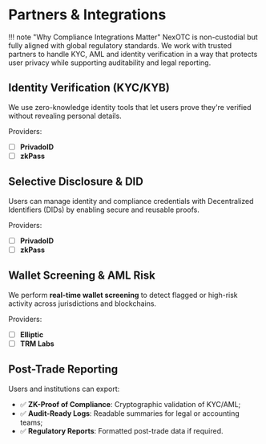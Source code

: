 # Partners & Integrations

!!! note "Why Compliance Integrations Matter"
    NexOTC is non-custodial but fully aligned with global regulatory standards. We work with trusted partners to handle KYC, AML and identity verification in a way that protects user privacy while supporting auditability and legal reporting.

## Identity Verification (KYC/KYB)

We use zero-knowledge identity tools that let users prove they're verified without revealing personal details.

Providers:

- [ ] **PrivadoID**
- [ ] **zkPass**

## Selective Disclosure & DID

Users can manage identity and compliance credentials with Decentralized Identifiers (DIDs) by enabling secure and reusable proofs.

Providers:

- [ ] **PrivadoID**
- [ ] **zkPass**

## Wallet Screening & AML Risk

We perform **real-time wallet screening** to detect flagged or high-risk activity across jurisdictions and blockchains.

Providers:

- [ ] **Elliptic**
- [ ] **TRM Labs**

## Post-Trade Reporting

Users and institutions can export:

- ✅ **ZK-Proof of Compliance**: Cryptographic validation of KYC/AML;
- ✅ **Audit-Ready Logs**: Readable summaries for legal or accounting teams;
- ✅ **Regulatory Reports**: Formatted post-trade data if required.

